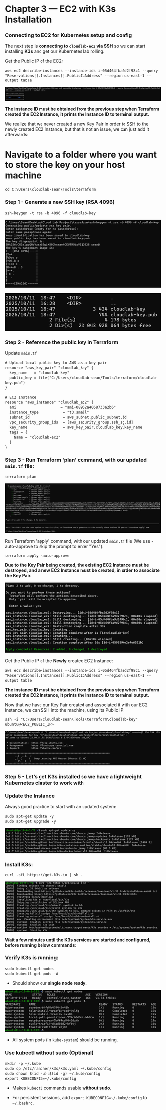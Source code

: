 # Chapter 3 — EC2 with K3s Installation

### Connecting to EC2 for Kubernetes setup and config

The next step is **connecting to `cloudlab-ec2` via SSH** so we can start installing **K3s** and get our Kubernetes lab rolling.

Get the Public IP of the EC2:
```
aws ec2 describe-instances --instance-ids i-05d464fba9d2f98c1 --query "Reservations[].Instances[].PublicIpAddress" --region us-east-1 --output table
```
![get public IP of EC2 instance](images/6-1.png)

**The instance ID must be obtained from the previous step when Terraform created the EC2 Instance, it prints the Instance ID to terminal output.**

We realize that we never created a new Key Pair in order to SSH to the newly created EC2 Instance, but that is not an issue, we can just add it afterwards:

# Navigate to a folder where you want to store the key on your host machine
```
cd C:\Users\cloudlab-sean\Tools\terraform
```

### Step 1 - Generate a new SSH key (RSA 4096)
```
ssh-keygen -t rsa -b 4096 -f cloudlab-key
```
![ssh keygen](images/6-2.png)

![ssh keys created successfully](images/6-3.png)

### **Step 2 - Reference the public key in Terraform**

Update `main.tf`

```
# Upload local public key to AWS as a key pair
resource "aws_key_pair" "cloudlab_key" {
  key_name   = "cloudlab-key"
  public_key = file("C:/Users/cloudlab-sean/Tools/terraform/cloudlab-key.pub")
}

# EC2 instance
resource "aws_instance" "cloudlab_ec2" {
  ami                    = "ami-08962a4068733a2b6"
  instance_type           = "t3.small"
  subnet_id               = aws_subnet.public_subnet.id
  vpc_security_group_ids  = [aws_security_group.ssh_sg.id]
  key_name                = aws_key_pair.cloudlab_key.key_name
  tags = {
    Name = "cloudlab-ec2"
  }
}
```

### Step 3 - Run Terraform 'plan' command, with our updated `main.tf` file:

```
terraform plan
```
![terraform plan](images/6-4.png)

Run Terraform 'apply' command, with our updated `main.tf` file (We use -auto-approve to skip the prompt to enter "Yes"):
```
terraform apply -auto-approve
```

**Due to the Key Pair being created, the existing EC2 Instance must be destroyed, and a new EC2 Instance must be created, in order to associate the Key Pair.**

![ec2 instance id](images/6-5.png)

Get the Public IP of the **Newly** created EC2 Instance:
```
aws ec2 describe-instances --instance-ids i-05d464fba9d2f98c1 --query "Reservations[].Instances[].PublicIpAddress" --region us-east-1 --output table
```


**The instance ID must be obtained from the previous step when Terraform created the EC2 Instance, it prints the Instance ID to terminal output.**

Now that we have our Key Pair created and associated it with our EC2 Instance, we can SSH into the machine, using its Public IP:
```
ssh -i "C:\Users\cloudlab-sean\Tools\terraform\cloudlab-key" ubuntu@<EC2_PUBLIC_IP>
```
![ssh to ec2 ubuntu instance](images/6-0.png)

### Step 5 - Let’s get **K3s** installed so we have a lightweight Kubernetes cluster to work with

### Update the Instance

Always good practice to start with an updated system:
```
sudo apt-get update -y
sudo apt-get upgrade -y
```

![apt update](images/6-6.png)

### Install K3s:
```
curl -sfL https://get.k3s.io | sh -
```

![install k3s using curl](images/6-7.png)

**Wait a few minutes until the K3s services are started and configured, before running below commands**:

### Verify K3s is running:
```
sudo kubectl get nodes
sudo kubectl get pods -A
```
- Should show our **single node ready**.

![kubectl get nods and get pods](images/7-1.png)

- All system pods (in `kube-system`) should be running.

### Use kubectl without sudo (Optional)

```
mkdir -p ~/.kube
sudo cp /etc/rancher/k3s/k3s.yaml ~/.kube/config
sudo chown $(id -u):$(id -g) ~/.kube/config
export KUBECONFIG=~/.kube/config
```
- Makes `kubectl` commands usable **without sudo**.
    
- For persistent sessions, add `export KUBECONFIG=~/.kube/config` to `~/.bashrc`.
